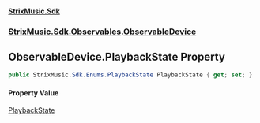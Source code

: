 #### [StrixMusic.Sdk](./index.md 'index')
### [StrixMusic.Sdk.Observables](./StrixMusic-Sdk-Observables.md 'StrixMusic.Sdk.Observables').[ObservableDevice](./StrixMusic-Sdk-Observables-ObservableDevice.md 'StrixMusic.Sdk.Observables.ObservableDevice')
## ObservableDevice.PlaybackState Property
```csharp
public StrixMusic.Sdk.Enums.PlaybackState PlaybackState { get; set; }
```
#### Property Value
[PlaybackState](./StrixMusic-Sdk-Enums-PlaybackState.md 'StrixMusic.Sdk.Enums.PlaybackState')  
